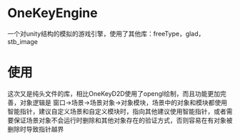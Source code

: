 # OneKeyEngine
一个对unity结构的模拟的游戏引擎，使用了其他库：freeType，glad，stb_image
# 使用
这次又是纯头文件的库，相比OneKeyD2D使用了opengl绘制，而且功能更加完善，对象逻辑是 窗口->场景->场景对象->对象模块，场景中的对象和模块都使用智能指针，建议自定义场景和自定义模块时，指向其他建议使用智能指针，或者需要保证场景对象不会运行时删除和其他对象存在的验证方式，否则容易在有对象被删除时导致指针越界
